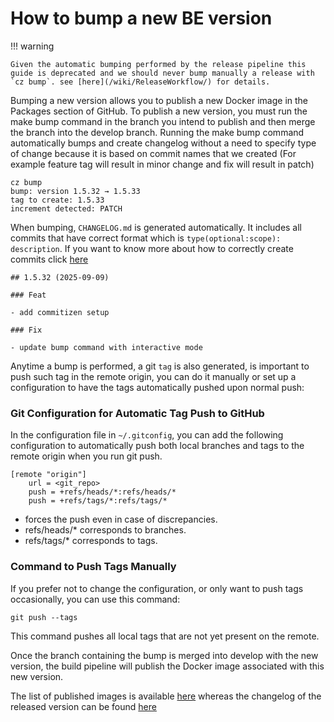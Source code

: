 # How to bump a new BE version

!!! warning

    Given the automatic bumping performed by the release pipeline this guide is deprecated and we should never bump manually a release with `cz bump`. see [here](/wiki/ReleaseWorkflow/) for details.

Bumping a new version allows you to publish a new Docker image in the Packages section of GitHub. To publish a new
version, you must run the make bump command in the branch you intend to publish and then merge the branch into the develop branch.
Running the make bump command automatically bumps and create changelog without a need to specify type of change because
it is based on commit names that we created (For example feature tag will result in minor change and fix will result in patch)

```
cz bump
bump: version 1.5.32 → 1.5.33
tag to create: 1.5.33
increment detected: PATCH

```
When bumping, `CHANGELOG.md` is generated automatically. It includes all commits that have correct format which is `type(optional:scope): description`.
If you want to know more about how to correctly create commits click [here](commit.md)

```
## 1.5.32 (2025-09-09)

### Feat

- add commitizen setup

### Fix

- update bump command with interactive mode
```

Anytime a bump is performed, a git `tag` is also generated, is important to push such tag in the remote origin, you can do it manually or set up a configuration to have the tags automatically pushed upon normal push:

### Git Configuration for Automatic Tag Push to GitHub
In the configuration file in `~/.gitconfig`, you can add the following configuration to automatically push both local branches and tags to the remote origin when you run git push.

```
[remote "origin"]
    url = <git_repo>
    push = +refs/heads/*:refs/heads/*
    push = +refs/tags/*:refs/tags/*
```

+ forces the push even in case of discrepancies.
+ refs/heads/* corresponds to branches.
+ refs/tags/* corresponds to tags.

### Command to Push Tags Manually
If you prefer not to change the configuration, or only want to push tags occasionally, you can use this command:

```
git push --tags
```

This command pushes all local tags that are not yet present on the remote.



Once the branch containing the bump is merged into develop with the new version, the build pipeline will publish the Docker image associated with this new version.

The list of published images is available [here](https://github.com/k-tech-italy/krm3/pkgs/container/krm3) whereas the changelog of the released version can be found [here](https://github.com/k-tech-italy/krm3/blob/develop/CHANGELOG.md)
